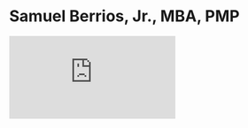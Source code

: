 # Samuel Berrios, Jr., MBA, PMP
<embed src="https://github.com/mbastrategyconsultant/mbastrategyconsultant.github.io/Samuel Berrios Resume August 2025.pdf" type="application/pdf" />

